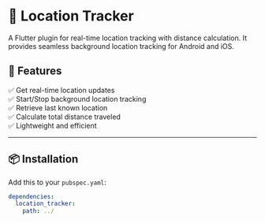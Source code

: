 # 📍 Location Tracker

A Flutter plugin for real-time location tracking with distance calculation. It provides seamless background location tracking for Android and iOS.

## 🚀 Features

✅ Get real-time location updates  
✅ Start/Stop background location tracking  
✅ Retrieve last known location  
✅ Calculate total distance traveled  
✅ Lightweight and efficient

---

## 📦 Installation

Add this to your `pubspec.yaml`:

```yaml
dependencies:
  location_tracker:
    path: ../ 
```
